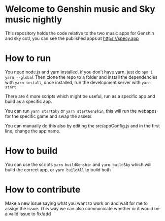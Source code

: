 # Welcome to Genshin music and Sky music nightly

This repository holds the code relative to the two music apps for Genshin and sky cotl, you can see the published apps at https://specy.app

# How to run
You need node.js and yarn installed, if you don't have yarn, just do `npm i yarn --global`
Then clone the repo to a folder and install the dependencies with `yarn install`, once installed, run the development server with `yarn start`

There are 4 more scripts which might be useful, run as a specific app and build as a specific app.

You can run `yarn startSky` or `yarn startGenshin`, this will run the webapps for the specific game and swap the assets. 

You can manually do this also by editing the src/appConfig.js and in the first line, change the app name.

# How to build

You can use the scripts `yarn buildGenshin` and `yarn buildSky` which will build the correct app, or `yarn buildAll` to build both

# How to contribute
Make a new issue saying what you want to work on and wait for me to assign the issue. This way we can also communicate whether or it would be a valid issue to fix/add
